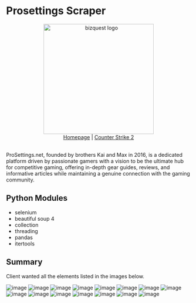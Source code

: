 # Prosettings Scraper
<div align="center">
    <picture><img width="300px" alt="bizquest logo" src="https://github.com/miahj1/prosettings-scraper/assets/84815985/a7c6a14f-4d67-4919-a923-694f20a67ebc"></picture>
    <div align="center"><a href="https://prosettings.net">Homepage</a> | <a href="https://prosettings.net/games/cs2/">Counter Strike 2</a></div>
</div>
<br>


ProSettings.net, founded by brothers Kai and Max in 2016, is a dedicated platform driven by passionate gamers with a vision to be the ultimate hub for competitive gaming, offering in-depth gear guides, reviews, and informative articles while maintaining a genuine connection with the gaming community.

## Python Modules
- selenium
- beautiful soup 4
- collection
- threading
- pandas
- itertools

## Summary

Client wanted all the elements listed in the images below. 

![image](https://github.com/miahj1/prosettings-scraper/assets/84815985/c2691276-178f-4899-8ef9-c0bd19abc67f)
![image](https://github.com/miahj1/prosettings-scraper/assets/84815985/7658b264-cdd4-414b-aa70-8497d2104a6f)
![image](https://github.com/miahj1/prosettings-scraper/assets/84815985/3c58b14b-02c6-4102-a33a-ce064dcf34f1)
![image](https://github.com/miahj1/prosettings-scraper/assets/84815985/b5188025-0251-4565-8dc7-3e9a1108a893)
![image](https://github.com/miahj1/prosettings-scraper/assets/84815985/726f3a17-13e6-4a63-8170-2fa6cae10d18)
![image](https://github.com/miahj1/prosettings-scraper/assets/84815985/c59a2807-9b1b-46bd-841a-bafda5b15904)
![image](https://github.com/miahj1/prosettings-scraper/assets/84815985/a2898dcf-c8b5-4bd0-a91a-4535caac0650)
![image](https://github.com/miahj1/prosettings-scraper/assets/84815985/0847a880-d5fd-4cc1-ad1a-45a638df33ad)
![image](https://github.com/miahj1/prosettings-scraper/assets/84815985/4f48db14-0537-4a3e-b2e2-0616b937c938)
![image](https://github.com/miahj1/prosettings-scraper/assets/84815985/071ac196-1b6e-4af5-97b9-4f4e6949826b)
![image](https://github.com/miahj1/prosettings-scraper/assets/84815985/9eaee410-aa55-47f1-8bb8-8b854a0df95a)
![image](https://github.com/miahj1/prosettings-scraper/assets/84815985/2ec1b60d-f13e-4853-8d5c-7157738580b8)
![image](https://github.com/miahj1/prosettings-scraper/assets/84815985/f7779b01-d977-4056-b0f1-801c9101f19c)
![image](https://github.com/miahj1/prosettings-scraper/assets/84815985/ab44ddb5-f154-4e48-bcaa-1f2f189e6860)
![image](https://github.com/miahj1/prosettings-scraper/assets/84815985/09df146c-8fbd-4a38-b55d-f9f2b006231c)






